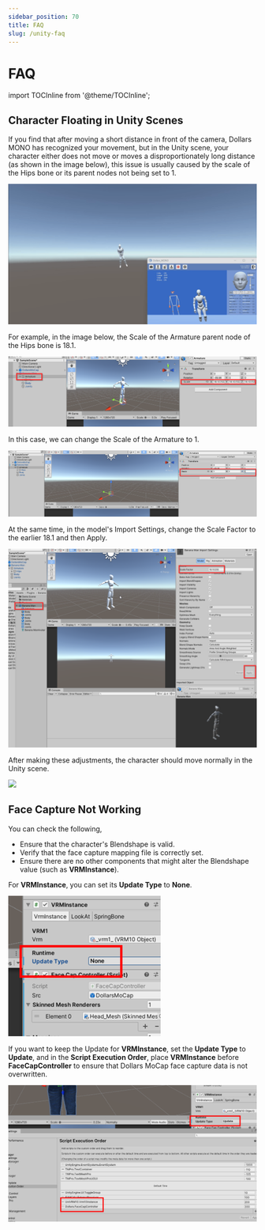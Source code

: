 ```yaml
---
sidebar_position: 70
title: FAQ
slug: /unity-faq
---	
```


# FAQ

import TOCInline from '@theme/TOCInline';

<TOCInline toc={toc} />

## Character Floating in Unity Scenes

If you find that after moving a short distance in front of the camera, Dollars MONO has recognized your movement, but in the Unity scene, your character either does not move or moves a disproportionately long distance (as shown in the image below), this issue is usually caused by the scale of the Hips bone or its parent nodes not being set to 1.

![](../../img/unityfaq1.gif)

For example, in the image below, the Scale of the Armature parent node of the Hips bone is 18.1.

![](../../img/2023_11_13_17_35_49.png)

In this case, we can change the Scale of the Armature to 1.

![](../../img/2023_11_13_17_41_08.png)

At the same time, in the model's Import Settings, change the Scale Factor to the earlier 18.1 and then Apply.

![](../../img/2023_11_13_17_41_40.png)

After making these adjustments, the character should move normally in the Unity scene.

![](../../img/unityfaq2.gif)

## Face Capture Not Working

You can check the following,

- Ensure that the character's Blendshape is valid.
- Verify that the face capture mapping file is correctly set.
- Ensure there are no other components that might alter the Blendshape value (such as **VRMInstance**).

For **VRMInstance**, you can set its **Update Type** to **None**.

![](../../img/2024_12_18_11_38_31.png)

If you want to keep the Update for **VRMInstance**, set the **Update Type** to **Update**, and in the **Script Execution Order**, place **VRMInstance** before **FaceCapController** to ensure that Dollars MoCap face capture data is not overwritten.

![](../../img/2024_12_18_11_38_49.png)
